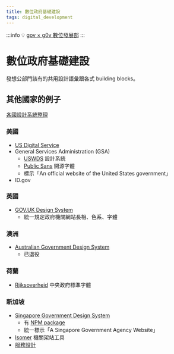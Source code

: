 ```yaml
---
title: 數位政府基礎建設
tags: digital_development
---
```


:::info
💡 [gov × g0v 數位發展部](https://g0v.hackmd.io/@jothon/dd/)
:::

# 數位政府基礎建設


發想公部門該有的共用設計語彙跟各式 building blocks。

## 其他國家的例子

[各國設計系統整理](https://platformland.github.io/government-design-systems/data/design-systems/)

### 美國

* [US Digital Service](https://www.usds.gov/)
* General Services Administration (GSA)
    * [USWDS](https://designsystem.digital.gov/) 設計系統
    * [Public Sans](https://public-sans.digital.gov/) 開源字體
    * 標示「An official website of the United States government」
* ID.gov

### 英國

* [GOV.UK Design System](https://design-system.service.gov.uk/)
    * 統一規定政府機關網站長相、色系、字體

### 澳洲

* [Australian Government Design System](https://designsystem.gov.au/)
    * 已退役

### 荷蘭

* [Rijksoverheid](https://www.rijkshuisstijl.nl/english/fonts) 中央政府標準字體

### 新加坡

* [Singapore Government Design System](https://www.designsystem.tech.gov.sg/)
    * 有 [NPM package](https://www.npmjs.com/package/sgds-govtech)
    * 統一標示「A Singapore Government Agency Website」
* [Isomer](https://www.isomer.gov.sg/faq/) 機關架站工具
* [服務設計](https://govservicedesign.net/)
